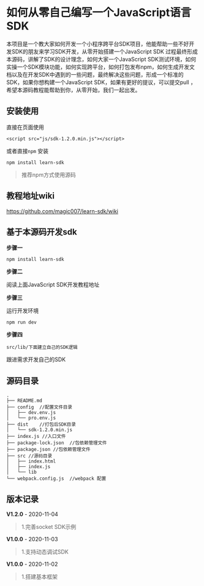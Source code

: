 
# 如何从零自己编写一个JavaScript语言 SDK
本项目是一个教大家如何开发一个小程序跨平台SDK项目，他能帮助一些不好开发SDK的朋友来学习SDK开发，从零开始搭建一个JavaScript SDK 过程最终形成本源码，讲解了SDK的设计理念，如何大家一个JavaScript SDK测试环境，如何实操一个SDK模块功能，如何实现跨平台，如何打包发布npm，如何生成开发文档以及在开发SDK中遇到的一些问题，最终解决这些问题，形成一个标准的SDK，如果你想构建一个JavaScript SDK，如果有更好的提议，可以提交pull ，希望本源码教程能帮助到你，从零开始，我们一起出发。

## 安装使用

直接在页面使用

```
<script src="js/sdk-1.2.0.min.js"></script>
```

或者直接`npm` 安装

```
npm install learn-sdk
```

> 推荐npm方式使用源码

## 教程地址wiki

https://github.com/magic007/learn-sdk/wiki

## 基于本源码开发sdk

**步骤一**

```
npm install learn-sdk
```

**步骤二**

阅读上面JavaScript SDK开发教程地址

**步骤三**

运行开发环境

```
npm run dev
```

**步骤四**

```
src/lib/下面建立自己的SDK逻辑
```

跟进需求开发自己的SDK




## 源码目录

```
.
├── README.md  
├── config  //配置文件目录
│   ├── dev.env.js
│   └── pro.env.js
├── dist	//打包后SDK目录
│   └── sdk-1.2.0.min.js
├── index.js //入口文件
├── package-lock.json  //包依赖管理文件
├── package.json //包依赖管理文件
├── src //源码目录
│   ├── index.html
│   ├── index.js
│   └── lib
└── webpack.config.js  //webpack 配置
```



## 版本记录

**V1.2.0** - 2020-11-04

>1.完善socket SDK示例

**V1.0.0** - 2020-11-03

>1.支持动态调试SDK

**V1.0.0** - 2020-11-02

>1.搭建基本框架
